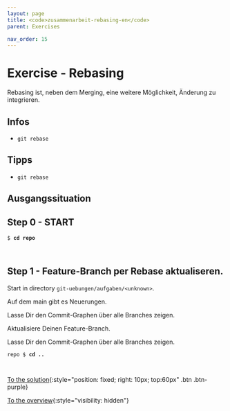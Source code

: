 ```yaml
---
layout: page
title: <code>zusammenarbeit-rebasing-en</code>
parent: Exercises

nav_order: 15
---
```

# Exercise - Rebasing



Rebasing ist, neben dem Merging, eine weitere Möglichkeit,
Änderung zu integrieren.

## Infos

* `git rebase` 

## Tipps

* `git rebase`
  
## Ausgangssituation


<h2>Step 0 - START <!-- UEB/Rebasing/0 --></h2>


<pre><code>$ <b>cd repo</b><br><br><br></code></pre>


<h2>Step 1 - Feature-Branch per Rebase aktualiseren. <!-- UEB/Rebasing/1 --></h2>

Start in directory `git-uebungen/aufgaben/<unknown>`.

Auf dem main gibt es Neuerungen.

Lasse Dir den Commit-Graphen über alle Branches zeigen.

Aktualisiere Deinen Feature-Branch.

Lasse Dir den Commit-Graphen über alle Branches zeigen.


<pre><code>repo $ <b>cd ..</b><br><br><br></code></pre>


[To the solution](loesung-zusammenarbeit-rebasing-en.html){:style="position: fixed; right: 10px; top:60px" .btn .btn-purple}

[To the overview](../../ueberblick-en.html){:style="visibility: hidden"}

